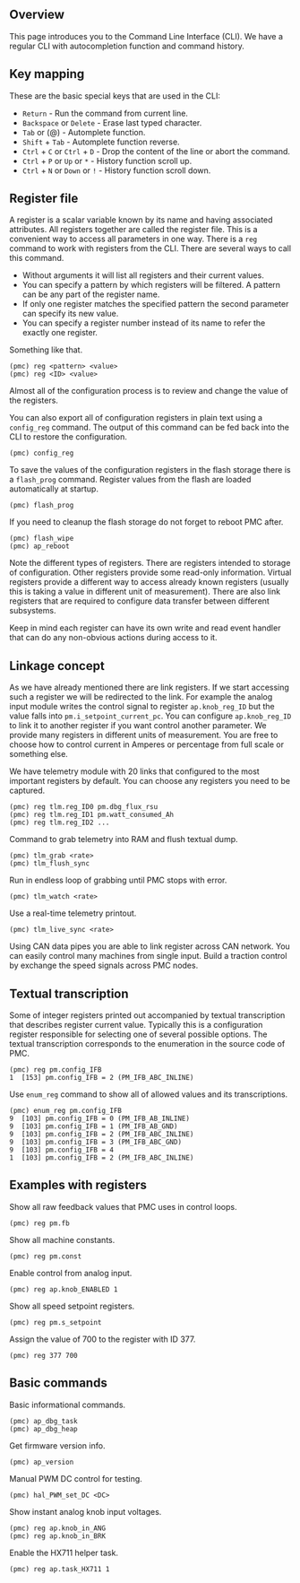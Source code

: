 ## Overview

This page introduces you to the Command Line Interface (CLI). We have a regular
CLI with autocompletion function and command history.

## Key mapping

These are the basic special keys that are used in the CLI:

- `Return` - Run the command from current line.
- `Backspace` or `Delete` - Erase last typed character.
- `Tab` or (@) - Automplete function.
- `Shift` + `Tab` - Automplete function reverse.
- `Ctrl` + `C` or `Ctrl` + `D` - Drop the content of the line or abort the command.
- `Ctrl` + `P` or `Up` or `*` - History function scroll up.
- `Ctrl` + `N` or `Down` or `!` - History function scroll down.

## Register file

A register is a scalar variable known by its name and having associated
attributes. All registers together are called the register file. This is a
convenient way to access all parameters in one way. There is a `reg` command to
work with registers from the CLI. There are several ways to call this
command.

- Without arguments it will list all registers and their current values.
- You can specify a pattern by which registers will be filtered. A pattern can
  be any part of the register name.
- If only one register matches the specified pattern the second parameter can
  specify its new value.
- You can specify a register number instead of its name to refer the exactly
  one register.

Something like that.

	(pmc) reg <pattern> <value>
	(pmc) reg <ID> <value>

Almost all of the configuration process is to review and change the value of
the registers.

You can also export all of configuration registers in plain text using a
`config_reg` command. The output of this command can be fed back into the CLI
to restore the configuration.

	(pmc) config_reg

To save the values of the configuration registers in the flash storage there is
a `flash_prog` command. Register values from the flash are loaded automatically
at startup.

	(pmc) flash_prog

If you need to cleanup the flash storage do not forget to reboot PMC after.

	(pmc) flash_wipe
	(pmc) ap_reboot

Note the different types of registers. There are registers intended to storage
of configuration. Other registers provide some read-only information. Virtual
registers provide a different way to access already known registers (usually
this is taking a value in different unit of measurement). There are also link
registers that are required to configure data transfer between different
subsystems.

Keep in mind each register can have its own write and read event handler that
can do any non-obvious actions during access to it.

## Linkage concept

As we have already mentioned there are link registers. If we start accessing
such a register we will be redirected to the link. For example the analog input
module writes the control signal to register `ap.knob_reg_ID` but the value
falls into `pm.i_setpoint_current_pc`. You can configure `ap.knob_reg_ID` to
link it to another register if you want control another parameter. We provide
many registers in different units of measurement. You are free to choose how to
control current in Amperes or percentage from full scale or something else.

We have telemetry module with 20 links that configured to the most important
registers by default. You can choose any registers you need to be captured.

	(pmc) reg tlm.reg_ID0 pm.dbg_flux_rsu
	(pmc) reg tlm.reg_ID1 pm.watt_consumed_Ah
	(pmc) reg tlm.reg_ID2 ...

Command to grab telemetry into RAM and flush textual dump.

	(pmc) tlm_grab <rate>
	(pmc) tlm_flush_sync

Run in endless loop of grabbing until PMC stops with error.

	(pmc) tlm_watch <rate>

Use a real-time telemetry printout.

	(pmc) tlm_live_sync <rate>

Using CAN data pipes you are able to link register across CAN network. You can
easily control many machines from single input. Build a traction control by
exchange the speed signals across PMC nodes.

## Textual transcription

Some of integer registers printed out accompanied by textual transcription that
describes register current value. Typically this is a configuration register
responsible for selecting one of several possible options. The textual
transcription corresponds to the enumeration in the source code of PMC.

	(pmc) reg pm.config_IFB
	1  [153] pm.config_IFB = 2 (PM_IFB_ABC_INLINE)

Use `enum_reg` command to show all of allowed values and its transcriptions.

	(pmc) enum_reg pm.config_IFB
	9  [103] pm.config_IFB = 0 (PM_IFB_AB_INLINE)
	9  [103] pm.config_IFB = 1 (PM_IFB_AB_GND)
	9  [103] pm.config_IFB = 2 (PM_IFB_ABC_INLINE)
	9  [103] pm.config_IFB = 3 (PM_IFB_ABC_GND)
	9  [103] pm.config_IFB = 4
	1  [103] pm.config_IFB = 2 (PM_IFB_ABC_INLINE)

## Examples with registers

Show all raw feedback values that PMC uses in control loops.

	(pmc) reg pm.fb

Show all machine constants.

	(pmc) reg pm.const

Enable control from analog input.

	(pmc) reg ap.knob_ENABLED 1

Show all speed setpoint registers.

	(pmc) reg pm.s_setpoint

Assign the value of 700 to the register with ID 377.

	(pmc) reg 377 700

## Basic commands

Basic informational commands.

	(pmc) ap_dbg_task
	(pmc) ap_dbg_heap

Get firmware version info.

	(pmc) ap_version

Manual PWM DC control for testing.

	(pmc) hal_PWM_set_DC <DC>

Show instant analog knob input voltages.

	(pmc) reg ap.knob_in_ANG
	(pmc) reg ap.knob_in_BRK

Enable the HX711 helper task.

	(pmc) reg ap.task_HX711 1

